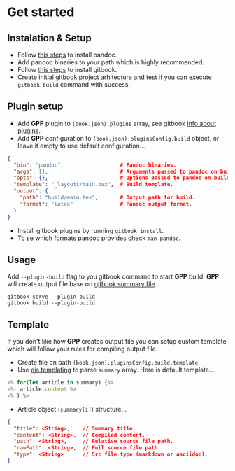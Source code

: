 # Get started

## Instalation & Setup

* Follow [this steps](http://pandoc.org/installing.html) to install pandoc.
* Add pandoc binaries to your path which is highly recommended.
* Follow [this steps](https://toolchain.gitbook.com/setup.html) to install gitbook.
* Create initial gitbook project arhitecture and test if you can execute `gitbook build` command with success.

## Plugin setup

* Add **GPP** plugin to `(book.json).plugins` array, see gitbook [info about plugins](https://toolchain.gitbook.com/plugins).
* Add **GPP** configuration to `(book.json).pluginsConfig.build` object, or leave it empty to use default configuration...

```json
{
  "bin": "pandoc",                  # Pandoc binaries.
  "args": [],                       # Arguments passed to pandoc on build.
  "opts": {},                       # Options passed to pandoc on build.
  "template": "_layouts/main.tex",  # Build template.
  "output": {
    "path": "build/main.tex",       # Output path for build.
    "format": "latex"               # Pandoc output format.
  }
}
```

* Install gitbook plugins by running `gitbook install`.
* To se which formats pandoc provides check `man pandoc`.

## Usage

Add `--plugin-build` flag to you gitbook command to start **GPP** build.
**GPP** will create output file base on [gitbook summary file](https://toolchain.gitbook.com/pages.html)...

```shell
gitbook serve --plugin-build
gitbook build --plugin-build
```

## Template

If you don't like how **GPP** creates output file you can setup custom
template which will follow your rules for compiling output file.

* Create file on path `(book.json).pluginsConfig.build.template`.
* Use [ejs templating](http://www.embeddedjs.com/) to parse `summary` array. Here is default template...

```javascript
<% for(let article in summary) {%>
<%- article.content %>
<% } %>
```

* Article object (`summary[i]`) structure... 

```json
{
  "title": <String>,    // Summary title.
  "content": <String>,  // Compiled content.
  "path": <String>,     // Relative source file path.
  "rawPath": <String>,  // Full source file path.
  "type": <String>      // Src file type (markdown or asciidoc).
}
```
